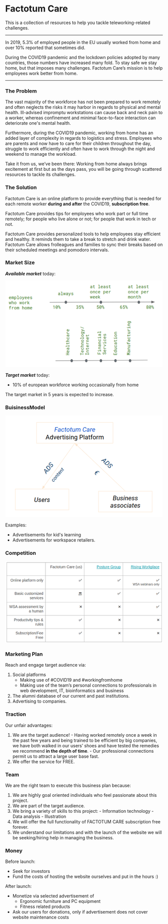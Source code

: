 # Factotum Care

This is a collection of resources to help you tackle teleworking-related challenges.

---



In 2019, 5.3% of employed people in the EU usually worked from home and over 10% reported that sometimes did. 

During the COVID19 pandemic and the lockdown policies adopted by many countries, those numbers have increased many fold. 
To stay safe we stay home, but that imposes many challenges. Factotum Care’s mission is to help employees work better from home.

---

### The Problem

The vast majority of the workforce has not been prepared to work remotely and often neglects the risks it may harbor in regards to physical and mental health. Ill-advised impromptu workstations can cause back and neck pain to a worker, whereas confinement and minimal face-to-face interaction can deteriorate one's mental health.

Furthermore, during the COVID19 pandemic, working from home has an added layer of complexity in regards to logistics and stress. Employees who are parents and now have to care for their children throughout the day, struggle to work efficiently and often have to work through the night and weekend to manage the workload.

Take it from us, we’ve been there: Working from home always brings excitement at first but as the days pass, you will be going through scattered resources to tackle its challenges.

### The Solution

Factotum Care is an online platform to provide everything that is needed for each remote worker **during and after** the COVID19, **subscription free**.

Factotum Care provides tips for employees who work part or full time remotely; for people who live alone or not; for people that work in tech or not.

Factotum Care provides personalized tools to help employees stay efficient and healthy. It reminds them to take a break to stretch and drink water. Factotum Care allows frolleagues and families to sync their breaks based on their scheduled meetings and pomodoro intervals.
 


### Market Size

***Available market*** today:

![marketSize](https://github.com/mxenoph/factotum/blob/master/pitch/marketSize.png)

***Target market*** today:

- 10% of european workforce working occasionally from home

The target market in 5 years is expected to increase.


### BuisinessModel

![businessModel](https://github.com/mxenoph/factotum/blob/master/pitch/businessModel.png)


Examples:
- Advertisements for kid's learning
- Advertisements for workspace retailers.


### Competition

![competition](https://github.com/mxenoph/factotum/blob/master/pitch/competition.png)

### Marketing Plan

Reach and engage target audience via:

 1. Social platforms
    -  Making use of #COVID19 and #workingfromhome
    -  Making use of the team’s personal connections to professionals in web development, IT, bioinformatics and business 
2. The alumni database of our current and past institutions. 
3. Advertising to companies.


### Traction

Our unfair advantages:
  1. We are the target audience!
    - Having worked remotely once a week in the past few years and being trained to be efficient by big companies, we have both walked in our users’ shoes and have tested the remedies we recommend **in the depth of time**.
    - Our professional connections permit us to attract a large user base fast.
  2. We offer the service for FREE.


### Team

We are the right team to execute this business plan because:

  1. We are highly goal oriented individuals who feel passionate about this project.
  2. We are part of the target audience.
  3. We bring a variety of skills to this project:
    - Information technology
    - Data analysis
    - Illustration 
  4. We will offer the full functionality of FACTOTUM CARE subscription free forever.
  5. We understand our limitations and with the launch of the website we will be seeking/hiring help in managing the business. 
  

### Money

Before launch:
  - Seek for investors
  - Fund the costs of hosting the website ourselves and put in the hours :)
    
After launch:
  - Monetize via selected advertisement of
    - Ergonomic furniture and PC equipment
    - Fitness related products
  - Ask our users for donations, only if advertisement does not cover website maintenance costs

<!--Premium business plan -->
<!--monthly / yearly fee-->
<!--freelance / company fee-->

